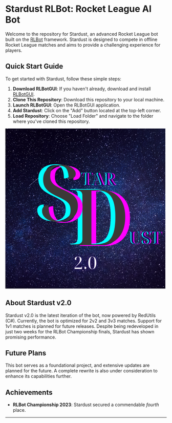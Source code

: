 # Stardust RLBot: Rocket League AI Bot

Welcome to the repository for Stardust, an advanced Rocket League bot built on the [RLBot](http://www.rlbot.org/) framework. Stardust is designed to compete in offline Rocket League matches and aims to provide a challenging experience for players.

## Quick Start Guide

To get started with Stardust, follow these simple steps:

1. **Download RLBotGUI**: If you haven't already, download and install [RLBotGUI](https://github.com/RLBot/RLBotGUI).
2. **Clone This Repository**: Download this repository to your local machine.
3. **Launch RLBotGUI**: Open the RLBotGUI application.
4. **Add Stardust**: Click on the "Add" button located at the top-left corner.
5. **Load Repository**: Choose "Load Folder" and navigate to the folder where you've cloned this repository.

![Stardust Logo](./logo.png)

## About Stardust v2.0

Stardust v2.0 is the latest iteration of the bot, now powered by RedUtils (C#). Currently, the bot is optimized for 2v2 and 3v3 matches. Support for 1v1 matches is planned for future releases. Despite being redeveloped in just two weeks for the RLBot Championship finals, Stardust has shown promising performance.

## Future Plans

This bot serves as a foundational project, and extensive updates are planned for the future. A complete rewrite is also under consideration to enhance its capabilities further.

## Achievements

- **RLBot Championship 2023**: Stardust secured a commendable *fourth* place.

---
